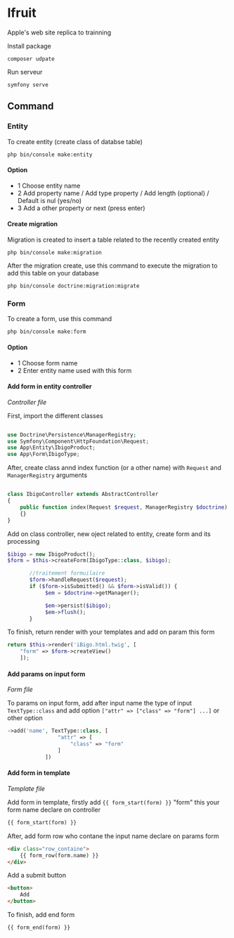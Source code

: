 # Ifruit
Apple's web site replica to trainning

Install package
```
composer udpate
```

Run serveur
```
symfony serve
```

## Command 

### Entity

To create entity (create class of databse table)

`php bin/console make:entity`

#### Option

+ 1 Choose entity name
+ 2 Add property name / Add type property / Add length (optional) / Default is nul (yes/no)
+ 3 Add a other property or next (press enter)

#### Create migration

Migration is created to insert a table related to the recently created entity

`php bin/console make:migration`

After the migration create, use this command to execute the migration to add this table on your database

`php bin/console doctrine:migration:migrate`

### Form

To create a form, use this command

`php bin/console make:form`

#### Option

+ 1 Choose form name
+ 2 Enter entity name used with this form

#### Add form in entity controller

_Controller file_

First, import the different classes

```php

use Doctrine\Persistence\ManagerRegistry;
use Symfony\Component\HttpFoundation\Request;
use App\Entity\IbigoProduct;
use App\Form\IbigoType;

```

After, create class annd index function (or a other name) with `Request` and `ManagerRegistry` arguments

```php

class IbigoController extends AbstractController
{
    public function index(Request $request, ManagerRegistry $doctrine):Response
    {}
}
```

Add on class controller, new oject related to entity, create form and its processing

```php
$ibigo = new IbigoProduct();
$form = $this->createForm(IbigoType::class, $ibigo);

       //traitement formuilaire
       $form->handleRequest($request);
       if ($form->isSubmitted() && $form->isValid()) {
            $em = $doctrine->getManager();

            $em->persist($ibigo);
            $em->flush();
       }
```

To finish, return render with your templates and add on param this form

```php
return $this->render('iBigo.html.twig', [
    "form" => $form->createView()
    ]);
```

#### Add params on input form

_Form file_

To params on input form, add after input name the type of input `TextType::class` and add option `["attr" => ["class" => "form"] ...]` or other option
```php
->add('name', TextType::class, [
                "attr" => [
                    "class" => "form"
                ]
            ])
```
#### Add form in template

_Template file_

Add form in template, firstly add `{{ form_start(form) }}` "form" this your form name declare on controller

```html
{{ form_start(form) }}
```

After, add form row who contane the input name declare on params form

```html
<div class="row_containe">
    {{ form_row(form.name) }}
</div>
```

Add a submit button

```html
<button>
    Add
</button>
```

To finish, add end form

```html
{{ form_end(form) }}
```
